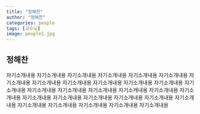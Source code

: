 ```yaml
---
title: "정해찬"
author: "정해찬"
categories: people
tags: [교수님]
image: people1.jpg
---
```


## 정해찬
자기소개내용 자기소개내용 자기소개내용 자기소개내용 자기소개내용 자기소개내용 자기소개내용 자기소개내용 자기소개내용 자기소개내용 자기소개내용 자기소개내용 자기소개내용 자기소개내용 자기소개내용 자기소개내용 자기소개내용 자기소개내용 자기소개내용 자기소개내용 자기소개내용 자기소개내용 자기소개내용 자기소개내용 자기소개내용 자기소개내용 자기소개내용 자기소개내용 자기소개내용 자기소개내용
